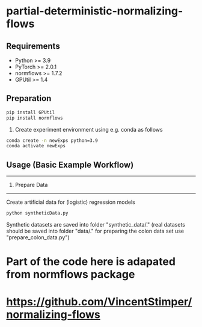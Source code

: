 # partial-deterministic-normalizing-flows

## Requirements

- Python >= 3.9
- PyTorch >= 2.0.1
- normflows >= 1.7.2
- GPUtil >= 1.4

## Preparation

```bash
pip install GPUtil
pip install normflows
```

1. Create experiment environment using e.g. conda as follows
```bash
conda create -n newExps python=3.9
conda activate newExps
```

## Usage (Basic Example Workflow)

-------------------------------------------
1. Prepare Data
-------------------------------------------
Create artificial data for (logistic) regression models
```bash
python syntheticData.py
```

Synthetic datasets are saved into folder "synthetic_data/."
(real datasets should be saved into folder "data/." for preparing the colon data set use "prepare_colon_data.py")


# Part of the code here is adapated from normflows package
# https://github.com/VincentStimper/normalizing-flows


